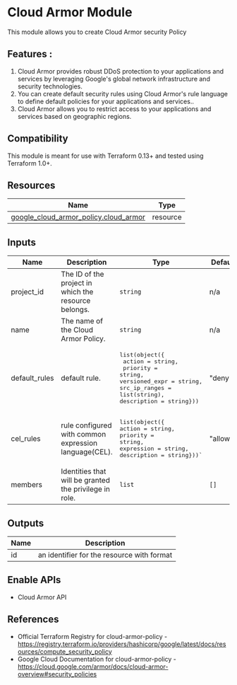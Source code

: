 # Cloud Armor Module

This module allows you to create Cloud Armor security Policy

## Features :
1. Cloud Armor provides robust DDoS protection to your applications and services by leveraging Google's global network infrastructure and security technologies.
2. You can create default security rules using Cloud Armor's rule language to define default policies for your applications and services..
3. Cloud Armor allows you to restrict access to your applications and services based on geographic regions.

## Compatibility
This module is meant for use with Terraform 0.13+ and tested using Terraform 1.0+.


## Resources

| Name | Type |
|------|------|
| [google_cloud_armor_policy.cloud_armor](https://registry.terraform.io/providers/hashicorp/google/latest/docs/resources/compute_security_policy) | resource |

<!-- BEGINNING OF PRE-COMMIT-TERRAFORM DOCS HOOK -->

## Inputs

| Name | Description | Type | Default | Required | 
|------|-------------|------|---------| ---------|
| project\_id | The ID of the project in which the resource belongs.| `string` | n/a | yes |
| name | The name of the Cloud Armor Policy.| `string` | n/a | yes |
| default\_rules | default rule. | <pre>list(object({<br> action        = string,<br> priority      = string,<br>versioned_expr = string,<br>src_ip_ranges =  list(string),<br>description   = string})) | "deny()" | yes |
| cel\_rules | rule configured with common expression language(CEL). | <pre>list(object({<br>action     = string,<br>priority   = string,<br>expression = string,<br>description = string}))` | "allow" | yes |
| members | Identities that will be granted the privilege in role. | `list` | `[]` | yes |


## Outputs

| Name | Description |
|------|-------------|
| id | an identifier for the resource with format |

## Enable APIs

* Cloud Armor API

## References
* Official Terraform Registry for cloud-armor-policy - https://registry.terraform.io/providers/hashicorp/google/latest/docs/resources/compute_security_policy
* Google Cloud Documentation for cloud-armor-policy - https://cloud.google.com/armor/docs/cloud-armor-overview#security_policies
   